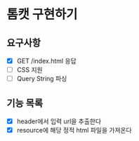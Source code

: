 # 톰캣 구현하기

## 요구사항

- [x] GET /index.html 응답
- [ ] CSS 지원
- [ ] Query String 파싱

## 기능 목록
- [x] header에서 입력 url을 추출한다
- [x] resource에 해당 정적 html 파일을 가져온다
